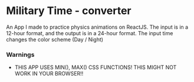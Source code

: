 # Military Time - converter

  An App I made to practice physics animations on ReactJS. The input is in a 12-hour format, and the output is in a 24-hour format. The input time changes the color scheme (Day / Night)

### Warnings
* THIS APP USES MIN(), MAX() CSS FUNCTIONS! THIS MIGHT NOT WORK IN YOUR BROWSER!!
